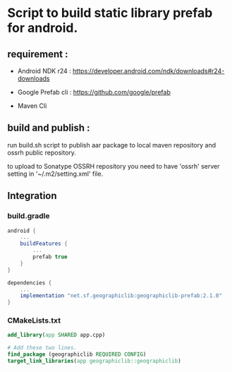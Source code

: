 # Script to build static library prefab for android.

## requirement :

- Android NDK r24 : https://developer.android.com/ndk/downloads#r24-downloads

- Google Prefab cli : https://github.com/google/prefab

- Maven Cli

## build and publish :

run build.sh script to publish aar package to local maven repository and ossrh public repository.

to upload to Sonatype OSSRH repository you need to have 'ossrh' server setting in '~/.m2/setting.xml' file.

## Integration

### build.gradle

```gradle
android {
    ...
    buildFeatures {
        ...
        prefab true
    }
}

dependencies {
    ...
    implementation "net.sf.geographiclib:geographiclib-prefab:2.1.0"
}
```

### CMakeLists.txt

```cmake
add_library(app SHARED app.cpp)

# Add these two lines.
find_package (geographiclib REQUIRED CONFIG)
target_link_libraries(app geographiclib::geographiclib)
```
